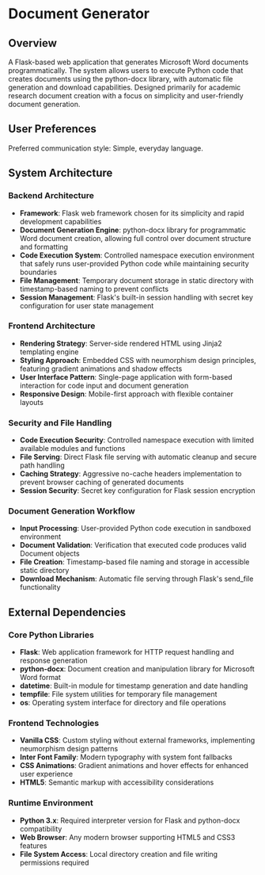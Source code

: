 # Document Generator

## Overview

A Flask-based web application that generates Microsoft Word documents programmatically. The system allows users to execute Python code that creates documents using the python-docx library, with automatic file generation and download capabilities. Designed primarily for academic research document creation with a focus on simplicity and user-friendly document generation.

## User Preferences

Preferred communication style: Simple, everyday language.

## System Architecture

### Backend Architecture
- **Framework**: Flask web framework chosen for its simplicity and rapid development capabilities
- **Document Generation Engine**: python-docx library for programmatic Word document creation, allowing full control over document structure and formatting
- **Code Execution System**: Controlled namespace execution environment that safely runs user-provided Python code while maintaining security boundaries
- **File Management**: Temporary document storage in static directory with timestamp-based naming to prevent conflicts
- **Session Management**: Flask's built-in session handling with secret key configuration for user state management

### Frontend Architecture
- **Rendering Strategy**: Server-side rendered HTML using Jinja2 templating engine
- **Styling Approach**: Embedded CSS with neumorphism design principles, featuring gradient animations and shadow effects
- **User Interface Pattern**: Single-page application with form-based interaction for code input and document generation
- **Responsive Design**: Mobile-first approach with flexible container layouts

### Security and File Handling
- **Code Execution Security**: Controlled namespace execution with limited available modules and functions
- **File Serving**: Direct Flask file serving with automatic cleanup and secure path handling
- **Caching Strategy**: Aggressive no-cache headers implementation to prevent browser caching of generated documents
- **Session Security**: Secret key configuration for Flask session encryption

### Document Generation Workflow
- **Input Processing**: User-provided Python code execution in sandboxed environment
- **Document Validation**: Verification that executed code produces valid Document objects
- **File Creation**: Timestamp-based file naming and storage in accessible static directory
- **Download Mechanism**: Automatic file serving through Flask's send_file functionality

## External Dependencies

### Core Python Libraries
- **Flask**: Web application framework for HTTP request handling and response generation
- **python-docx**: Document creation and manipulation library for Microsoft Word format
- **datetime**: Built-in module for timestamp generation and date handling
- **tempfile**: File system utilities for temporary file management
- **os**: Operating system interface for directory and file operations

### Frontend Technologies
- **Vanilla CSS**: Custom styling without external frameworks, implementing neumorphism design patterns
- **Inter Font Family**: Modern typography with system font fallbacks
- **CSS Animations**: Gradient animations and hover effects for enhanced user experience
- **HTML5**: Semantic markup with accessibility considerations

### Runtime Environment
- **Python 3.x**: Required interpreter version for Flask and python-docx compatibility
- **Web Browser**: Any modern browser supporting HTML5 and CSS3 features
- **File System Access**: Local directory creation and file writing permissions required